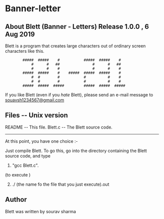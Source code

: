 # Banner-letter


About Blett (Banner - Letters) Release 1.0.0 , 6 Aug 2019
--------------------------------------------------------------------------
Blett is a program that creates large characters out of ordinary
screen characters like this.

            #####  #####    #           #####  #####    # 
                #      #   ##               #      #   ## 
                #      #    #               #      #    # 
            #####  #####    #    #####  #####  #####    # 
                #  #        #           #          #    # 
                #  #        #           #          #    # 
            #####  #####  #####         #####  #####  ##### 
                                   

If you like Blett (even if you *hate* Blett), please send an
e-mail message to <souavsh1234567@gmail.com>

Files -- Unix version
---------------------

README        -- This file.
Blett.c       -- The Blett source code.

---------------------
At this point, you have one choice :-

 Just compile Blett.  To go this, go into the directory containing
 the Blett source code, and type 
  1. "gcc Blett.c".

 (to execute )

  2. ./ (the name fo the file that you just execute).out 


 Author
 -------
 Blett was written by sourav sharma 

